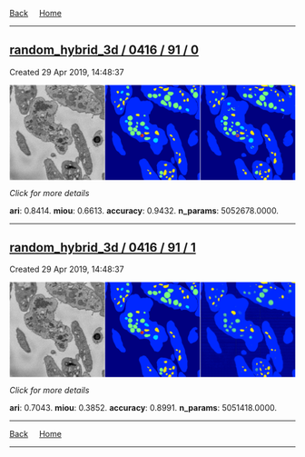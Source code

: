 
[Back](..)&nbsp;&nbsp;&nbsp;&nbsp;&nbsp;[Home](https://leapmanlab.github.io/snapshots)

---

<div class="summary"><a href="0"><h2>random_hybrid_3d / 0416 / 91 / 0</h2></a><p>Created 29 Apr 2019, 14:48:37
</p><a href="0"><img src="0/media/summary.png" align="center"></a><p>
<i>Click for more details</i>
</p></div>

**ari**: 0.8414. **miou**: 0.6613. **accuracy**: 0.9432. **n_params**: 5052678.0000. 

---

<div class="summary"><a href="1"><h2>random_hybrid_3d / 0416 / 91 / 1</h2></a><p>Created 29 Apr 2019, 14:48:37
</p><a href="1"><img src="1/media/summary.png" align="center"></a><p>
<i>Click for more details</i>
</p></div>

**ari**: 0.7043. **miou**: 0.3852. **accuracy**: 0.8991. **n_params**: 5051418.0000. 

---

[Back](..)&nbsp;&nbsp;&nbsp;&nbsp;&nbsp;[Home](https://leapmanlab.github.io/snapshots)

---
